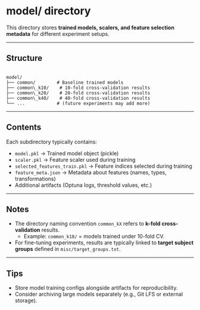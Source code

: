 # model/ directory

This directory stores **trained models, scalers, and feature selection metadata** for different experiment setups.

---

## Structure
```

model/
├── common/        # Baseline trained models
├── common\_k10/    # 10-fold cross-validation results
├── common\_k20/    # 20-fold cross-validation results
├── common\_k40/    # 40-fold cross-validation results
└── ...            # (future experiments may add more)

```

---

## Contents
Each subdirectory typically contains:
- `model.pkl` → Trained model object (pickle)
- `scaler.pkl` → Feature scaler used during training
- `selected_features_train.pkl` → Feature indices selected during training
- `feature_meta.json` → Metadata about features (names, types, transformations)
- Additional artifacts (Optuna logs, threshold values, etc.)

---

## Notes
- The directory naming convention `common_kX` refers to **k-fold cross-validation** results.  
  - Example: `common_k10/` = models trained under 10-fold CV.  
- For fine-tuning experiments, results are typically linked to **target subject groups** defined in `misc/target_groups.txt`.  

---

## Tips
- Store model training configs alongside artifacts for reproducibility.  
- Consider archiving large models separately (e.g., Git LFS or external storage).  
